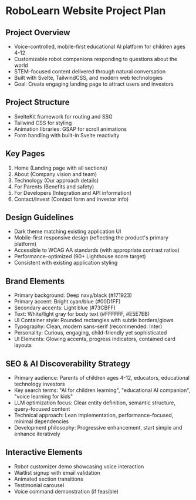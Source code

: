 # RoboLearn Website Project Plan

## Project Overview
- Voice-controlled, mobile-first educational AI platform for children ages 4-12
- Customizable robot companions responding to questions about the world
- STEM-focused content delivered through natural conversation
- Built with Svelte, TailwindCSS, and modern web technologies
- Goal: Create engaging landing page to attract users and investors

## Project Structure
- SvelteKit framework for routing and SSG
- Tailwind CSS for styling
- Animation libraries: GSAP for scroll animations
- Form handling with built-in Svelte reactivity

## Key Pages
1. Home (Landing page with all sections)
2. About (Company vision and team)
3. Technology (Our approach details)
4. For Parents (Benefits and safety)
5. For Developers (Integration and API information)
6. Contact/Invest (Contact form and investor info)

## Design Guidelines
- Dark theme matching existing application UI
- Mobile-first responsive design (reflecting the product's primary platform)
- Accessible to WCAG AA standards (with appropriate contrast ratios)
- Performance-optimized (90+ Lighthouse score target)
- Consistent with existing application styling

## Brand Elements
- Primary background: Deep navy/black (#171923)
- Primary accent: Bright cyan/blue (#00D1FF)
- Secondary accents: Light blue (#73CBFF)
- Text: White/light gray for body text (#FFFFFF, #E5E7EB)
- UI Container style: Rounded rectangles with subtle borders/glows
- Typography: Clean, modern sans-serif (recommended: Inter)
- Personality: Curious, engaging, child-friendly yet sophisticated
- UI Elements: Glowing accents, progress indicators, contained card layouts

## SEO & AI Discoverability Strategy

- Primary audience: Parents of children ages 4-12, educators, educational technology investors
- Key search terms: "AI for children learning", "educational AI companion", "voice learning for kids"
- LLM optimization focus: Clear entity definition, semantic structure, query-focused content
- Technical approach: Lean implementation, performance-focused, minimal dependencies
- Development philosophy: Progressive enhancement, start simple and enhance iteratively

## Interactive Elements
- Robot customizer demo showcasing voice interaction
- Waitlist signup with email validation
- Animated section transitions
- Testimonial carousel
- Voice command demonstration (if feasible)

